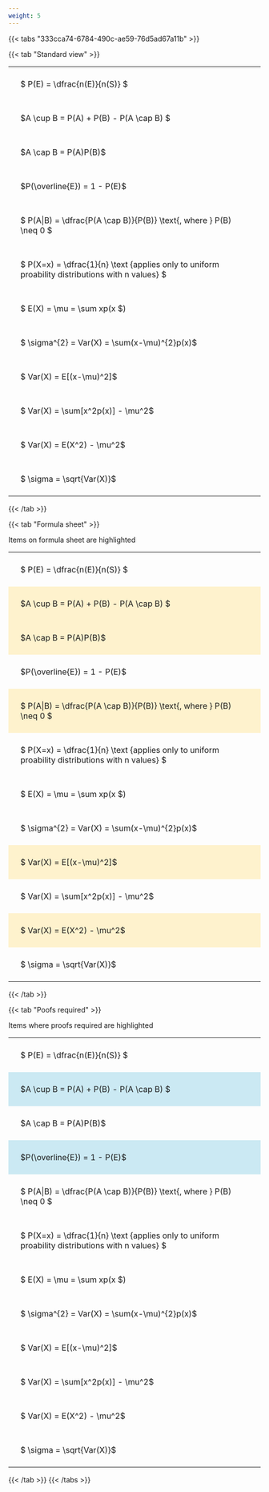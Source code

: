 ```yaml
---
weight: 5
---
```


{{< tabs "333cca74-6784-490c-ae59-76d5ad67a11b" >}}

{{< tab "Standard view" >}}

<style type="text/css">
#T_91726 th.col_heading {
  text-align: left;
  font-size: 1em;
}
#T_91726 td {
  text-align: left;
  font-size: 1em;
  padding: 1.5em;
}
</style>
<table id="T_91726">
  <thead>
  </thead>
  <tbody>
    <tr>
      <td id="T_91726_row0_col0" class="data row0 col0" >$ P(E) = \dfrac{n(E)}{n(S)} $</td>
    </tr>
    <tr>
      <td id="T_91726_row1_col0" class="data row1 col0" >$A \cup B = P(A) + P(B) - P(A \cap B) $</td>
    </tr>
    <tr>
      <td id="T_91726_row2_col0" class="data row2 col0" >$A \cap B  = P(A)P(B)$</td>
    </tr>
    <tr>
      <td id="T_91726_row3_col0" class="data row3 col0" >$P(\overline{E}) = 1 - P(E)$</td>
    </tr>
    <tr>
      <td id="T_91726_row4_col0" class="data row4 col0" >$ P(A|B) = \dfrac{P(A \cap B)}{P(B)} \text{, where } P(B) \neq 0 $</td>
    </tr>
    <tr>
      <td id="T_91726_row5_col0" class="data row5 col0" >$ P(X=x) =  \dfrac{1}{n} 
\text {applies only to uniform proability distributions with n values} $</td>
    </tr>
    <tr>
      <td id="T_91726_row6_col0" class="data row6 col0" >$ E(X) = \mu = \sum xp(x $)</td>
    </tr>
    <tr>
      <td id="T_91726_row7_col0" class="data row7 col0" >$ \sigma^{2} = Var(X) = \sum(x-\mu)^{2}p(x)$</td>
    </tr>
    <tr>
      <td id="T_91726_row8_col0" class="data row8 col0" >$ Var(X) = E[(x-\mu)^2]$</td>
    </tr>
    <tr>
      <td id="T_91726_row9_col0" class="data row9 col0" >$ Var(X) = \sum[x^2p(x)] - \mu^2$</td>
    </tr>
    <tr>
      <td id="T_91726_row10_col0" class="data row10 col0" >$ Var(X) = E(X^2) - \mu^2$</td>
    </tr>
    <tr>
      <td id="T_91726_row11_col0" class="data row11 col0" >$ \sigma = \sqrt{Var(X)}$</td>
    </tr>
  </tbody>
</table>
{{< /tab >}}

{{< tab "Formula sheet" >}}

Items on formula sheet are highlighted 
<br>
<style type="text/css">
#T_5b869 th.col_heading {
  text-align: left;
  font-size: 1em;
}
#T_5b869 td {
  text-align: left;
  font-size: 1em;
  padding: 1.5em;
}
#T_5b869_row0_col0, #T_5b869_row3_col0, #T_5b869_row5_col0, #T_5b869_row6_col0, #T_5b869_row7_col0, #T_5b869_row9_col0, #T_5b869_row11_col0 {
  background-color: rgba(0,0,0,0);
}
#T_5b869_row1_col0, #T_5b869_row2_col0, #T_5b869_row4_col0, #T_5b869_row8_col0, #T_5b869_row10_col0 {
  background-color: rgba(255,194,10, 0.2);
}
</style>
<table id="T_5b869">
  <thead>
  </thead>
  <tbody>
    <tr>
      <td id="T_5b869_row0_col0" class="data row0 col0" >$ P(E) = \dfrac{n(E)}{n(S)} $</td>
    </tr>
    <tr>
      <td id="T_5b869_row1_col0" class="data row1 col0" >$A \cup B = P(A) + P(B) - P(A \cap B) $</td>
    </tr>
    <tr>
      <td id="T_5b869_row2_col0" class="data row2 col0" >$A \cap B  = P(A)P(B)$</td>
    </tr>
    <tr>
      <td id="T_5b869_row3_col0" class="data row3 col0" >$P(\overline{E}) = 1 - P(E)$</td>
    </tr>
    <tr>
      <td id="T_5b869_row4_col0" class="data row4 col0" >$ P(A|B) = \dfrac{P(A \cap B)}{P(B)} \text{, where } P(B) \neq 0 $</td>
    </tr>
    <tr>
      <td id="T_5b869_row5_col0" class="data row5 col0" >$ P(X=x) =  \dfrac{1}{n} 
\text {applies only to uniform proability distributions with n values} $</td>
    </tr>
    <tr>
      <td id="T_5b869_row6_col0" class="data row6 col0" >$ E(X) = \mu = \sum xp(x $)</td>
    </tr>
    <tr>
      <td id="T_5b869_row7_col0" class="data row7 col0" >$ \sigma^{2} = Var(X) = \sum(x-\mu)^{2}p(x)$</td>
    </tr>
    <tr>
      <td id="T_5b869_row8_col0" class="data row8 col0" >$ Var(X) = E[(x-\mu)^2]$</td>
    </tr>
    <tr>
      <td id="T_5b869_row9_col0" class="data row9 col0" >$ Var(X) = \sum[x^2p(x)] - \mu^2$</td>
    </tr>
    <tr>
      <td id="T_5b869_row10_col0" class="data row10 col0" >$ Var(X) = E(X^2) - \mu^2$</td>
    </tr>
    <tr>
      <td id="T_5b869_row11_col0" class="data row11 col0" >$ \sigma = \sqrt{Var(X)}$</td>
    </tr>
  </tbody>
</table>
{{< /tab >}}

{{< tab "Poofs required" >}}

Items where proofs required are highlighted 
<br>
<style type="text/css">
#T_3919b th.col_heading {
  text-align: left;
  font-size: 1em;
}
#T_3919b td {
  text-align: left;
  font-size: 1em;
  padding: 1.5em;
}
#T_3919b_row0_col0, #T_3919b_row2_col0, #T_3919b_row4_col0, #T_3919b_row5_col0, #T_3919b_row6_col0, #T_3919b_row7_col0, #T_3919b_row8_col0, #T_3919b_row9_col0, #T_3919b_row10_col0, #T_3919b_row11_col0 {
  background-color: rgba(0,0,0,0);
}
#T_3919b_row1_col0, #T_3919b_row3_col0 {
  background-color: rgba(0,150,200, 0.2);
}
</style>
<table id="T_3919b">
  <thead>
  </thead>
  <tbody>
    <tr>
      <td id="T_3919b_row0_col0" class="data row0 col0" >$ P(E) = \dfrac{n(E)}{n(S)} $</td>
    </tr>
    <tr>
      <td id="T_3919b_row1_col0" class="data row1 col0" >$A \cup B = P(A) + P(B) - P(A \cap B) $</td>
    </tr>
    <tr>
      <td id="T_3919b_row2_col0" class="data row2 col0" >$A \cap B  = P(A)P(B)$</td>
    </tr>
    <tr>
      <td id="T_3919b_row3_col0" class="data row3 col0" >$P(\overline{E}) = 1 - P(E)$</td>
    </tr>
    <tr>
      <td id="T_3919b_row4_col0" class="data row4 col0" >$ P(A|B) = \dfrac{P(A \cap B)}{P(B)} \text{, where } P(B) \neq 0 $</td>
    </tr>
    <tr>
      <td id="T_3919b_row5_col0" class="data row5 col0" >$ P(X=x) =  \dfrac{1}{n} 
\text {applies only to uniform proability distributions with n values} $</td>
    </tr>
    <tr>
      <td id="T_3919b_row6_col0" class="data row6 col0" >$ E(X) = \mu = \sum xp(x $)</td>
    </tr>
    <tr>
      <td id="T_3919b_row7_col0" class="data row7 col0" >$ \sigma^{2} = Var(X) = \sum(x-\mu)^{2}p(x)$</td>
    </tr>
    <tr>
      <td id="T_3919b_row8_col0" class="data row8 col0" >$ Var(X) = E[(x-\mu)^2]$</td>
    </tr>
    <tr>
      <td id="T_3919b_row9_col0" class="data row9 col0" >$ Var(X) = \sum[x^2p(x)] - \mu^2$</td>
    </tr>
    <tr>
      <td id="T_3919b_row10_col0" class="data row10 col0" >$ Var(X) = E(X^2) - \mu^2$</td>
    </tr>
    <tr>
      <td id="T_3919b_row11_col0" class="data row11 col0" >$ \sigma = \sqrt{Var(X)}$</td>
    </tr>
  </tbody>
</table>
{{< /tab >}}
{{< /tabs >}}